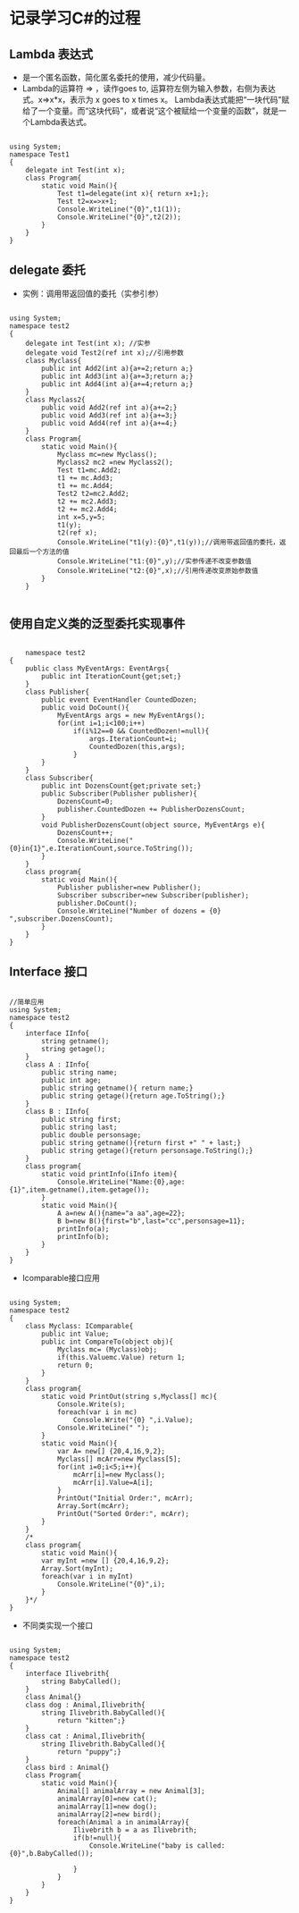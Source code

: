 # 记录学习C#的过程

## Lambda 表达式
- 是一个匿名函数，简化匿名委托的使用，减少代码量。
- Lambda的运算符 => ，读作goes to, 运算符左侧为输入参数，右侧为表达式。x=>x*x，表示为 x goes to x times x。 
Lambda表达式能把“一块代码”赋给了一个变量。而“这块代码”，或者说“这个被赋给一个变量的函数”，就是一个Lambda表达式。
<pre><code>
using System;  
namespace Test1  
{  
	delegate int Test(int x);  
	class Program{  
		static void Main(){  
			Test t1=delegate(int x){ return x+1;};  
			Test t2=x=>x+1;  
			Console.WriteLine("{0}",t1(1));  
			Console.WriteLine("{0}",t2(2));  
		}  
	}  
}  
</code></pre>
## delegate 委托
- 实例：调用带返回值的委托（实参引参）
<pre><code>
using System;
namespace test2
{
	delegate int Test(int x); //实参
	delegate void Test2(ref int x);//引用参数
	class Myclass{
		public int Add2(int a){a+=2;return a;}
		public int Add3(int a){a+=3;return a;}
		public int Add4(int a){a+=4;return a;}
	}
	class Myclass2{
		public void Add2(ref int a){a+=2;}
		public void Add3(ref int a){a+=3;}
		public void Add4(ref int a){a+=4;}
	}
	class Program{
		static void Main(){
			Myclass mc=new Myclass();
			Myclass2 mc2 =new Myclass2();
			Test t1=mc.Add2;
			t1 += mc.Add3;
			t1 += mc.Add4;
			Test2 t2=mc2.Add2;
			t2 += mc2.Add3;
			t2 += mc2.Add4;
			int x=5,y=5;
			t1(y);
			t2(ref x);
			Console.WriteLine("t1(y):{0}",t1(y));//调用带返回值的委托，返回最后一个方法的值
			Console.WriteLine("t1:{0}",y);//实参传递不改变参数值
			Console.WriteLine("t2:{0}",x);//引用传递改变原始参数值
		}
	}
	</code></pre>
## 使用自定义类的泛型委托实现事件
<pre><code>
	namespace test2
{
	public class MyEventArgs: EventArgs{
		public int IterationCount{get;set;}
	}
	class Publisher{
		public event EventHandler<MyEventArgs> CountedDozen; 
		public void DoCount(){
			MyEventArgs args = new MyEventArgs();
			for(int i=1;i<100;i++)
				if(i%12==0 && CountedDozen!=null){
					args.IterationCount=i;
					CountedDozen(this,args);
				}
		}
	}
	class Subscriber{
		public int DozensCount{get;private set;}
		public Subscriber(Publisher publisher){
			DozensCount=0;
			publisher.CountedDozen += PublisherDozensCount;
		}
		void PublisherDozensCount(object source, MyEventArgs e){
			DozensCount++;
			Console.WriteLine("{0}in{1}",e.IterationCount,source.ToString());
		}
	}
	class program{
		static void Main(){
			Publisher publisher=new Publisher();
			Subscriber subscriber=new Subscriber(publisher);
			publisher.DoCount();
			Console.WriteLine("Number of dozens = {0} ",subscriber.DozensCount);
		}
	}
}
</code></pre>

## Interface 接口
<pre><code>
//简单应用
using System;
namespace test2
{
	interface IInfo{
		string getname();
		string getage();
	}
	class A : IInfo{
		public string name;
		public int age;
		public string getname(){ return name;}
		public string getage(){return age.ToString();}
	}
	class B : IInfo{
		public string first;
		public string last;
		public double personsage;
		public string getname(){return first +" " + last;}
		public string getage(){return personsage.ToString();}
	}
	class program{
		static void printInfo(iInfo item){
			Console.WriteLine("Name:{0},age:{1}",item.getname(),item.getage());
		}
		static void Main(){
			A a=new A(){name="a aa",age=22};
			B b=new B(){first="b",last="cc",personsage=11};
			printInfo(a);
			printInfo(b);
		}
	}
}
</code></pre>
- Icomparable接口应用
<pre><code>
using System;
namespace test2
{
	class Myclass: IComparable{
		public int Value;
		public int CompareTo(object obj){
			Myclass mc= (Myclass)obj;
			if(this.Value<mc.Value) return -1;
			if(this.Value>mc.Value) return 1;
			return 0;
		}
	}
	class program{
		static void PrintOut(string s,Myclass[] mc){
			Console.Write(s);
			foreach(var i in mc)
				Console.Write("{0} ",i.Value);
			Console.WriteLine(" ");
		}
		static void Main(){
			var A= new[] {20,4,16,9,2};
			Myclass[] mcArr=new Myclass[5];
			for(int i=0;i<5;i++){
				mcArr[i]=new Myclass();
				mcArr[i].Value=A[i];
			}
			PrintOut("Initial Order:", mcArr);
			Array.Sort(mcArr);
			PrintOut("Sorted Order:", mcArr);
		}
	}
	/*
	class program{
		static void Main(){
		var myInt =new [] {20,4,16,9,2};
		Array.Sort(myInt);
		foreach(var i in myInt)
			Console.WriteLine("{0}",i);
		}
	}*/
}
</code></pre>
- 不同类实现一个接口
<pre><code>
using System;
namespace test2
{
	interface Ilivebrith{
		string BabyCalled();
	}
	class Animal{}
	class dog : Animal,Ilivebrith{
		string Ilivebrith.BabyCalled(){
			return "kitten";}
	}
	class cat : Animal,Ilivebrith{
		string Ilivebrith.BabyCalled(){
			return "puppy";}
	}
	class bird : Animal{}
	class Program{
		static void Main(){
			Animal[] animalArray = new Animal[3];
			animalArray[0]=new cat();
			animalArray[1]=new dog();
			animalArray[2]=new bird();
			foreach(Animal a in animalArray){
				Ilivebrith b = a as Ilivebrith;
				if(b!=null){
					Console.WriteLine("baby is called: {0}",b.BabyCalled());

				}
			}
		}
	}
}
</code></pre>

